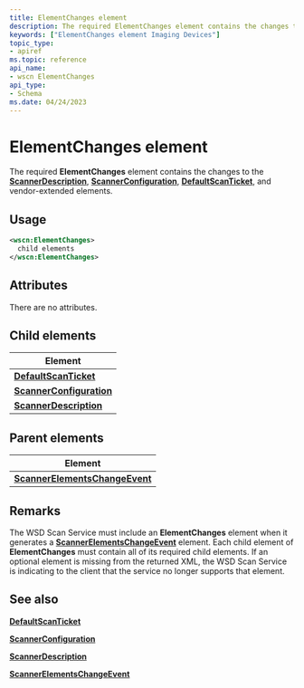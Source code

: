 ```yaml
---
title: ElementChanges element
description: The required ElementChanges element contains the changes to the ScannerDescription, ScannerConfiguration, DefaultScanTicket, and vendor-extended elements.
keywords: ["ElementChanges element Imaging Devices"]
topic_type:
- apiref
ms.topic: reference
api_name:
- wscn ElementChanges
api_type:
- Schema
ms.date: 04/24/2023
---
```


# ElementChanges element

The required **ElementChanges** element contains the changes to the [**ScannerDescription**](scannerdescription.md), [**ScannerConfiguration**](scannerconfiguration.md), [**DefaultScanTicket**](defaultscanticket.md), and vendor-extended elements.

## Usage

```xml
<wscn:ElementChanges>
  child elements
</wscn:ElementChanges>
```

## Attributes

There are no attributes.

## Child elements

| Element |
|--|
| [**DefaultScanTicket**](defaultscanticket.md) |
| [**ScannerConfiguration**](scannerconfiguration.md) |
| [**ScannerDescription**](scannerdescription.md) |

## Parent elements

| Element |
|--|
| [**ScannerElementsChangeEvent**](scannerelementschangeevent.md) |

## Remarks

The WSD Scan Service must include an **ElementChanges** element when it generates a [**ScannerElementsChangeEvent**](scannerelementschangeevent.md) element. Each child element of **ElementChanges** must contain all of its required child elements. If an optional element is missing from the returned XML, the WSD Scan Service is indicating to the client that the service no longer supports that element.

## See also

[**DefaultScanTicket**](defaultscanticket.md)

[**ScannerConfiguration**](scannerconfiguration.md)

[**ScannerDescription**](scannerdescription.md)

[**ScannerElementsChangeEvent**](scannerelementschangeevent.md)
